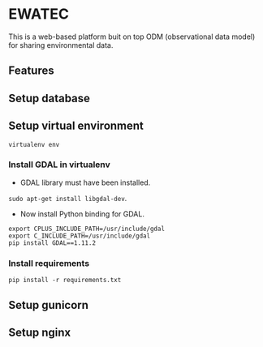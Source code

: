 # EWATEC
This is a web-based platform buit on top ODM (observational data model) for sharing environmental data.

## Features

## Setup database 

## Setup virtual environment
`virtualenv env`
### Install GDAL in virtualenv
* GDAL library must have been installed.

`sudo apt-get install libgdal-dev`.

* Now install Python binding for GDAL.
```
export CPLUS_INCLUDE_PATH=/usr/include/gdal
export C_INCLUDE_PATH=/usr/include/gdal
pip install GDAL==1.11.2
```
### Install requirements
`pip install -r requirements.txt`

## Setup gunicorn

## Setup nginx
